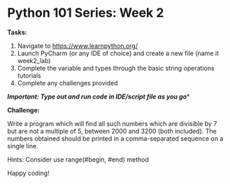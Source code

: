 # Python 101 Series: Week 2

**Tasks:** 
1. Navigate to https://www.learnpython.org/
2. Launch PyCharm (or any IDE of choice) and create a new file (name it week2_lab)
3. Complete the variable and types through the basic string operations tutorials
4. Complete any challenges provided
   
   
***Important: Type out and run code in IDE/script file as you go****
   
**Challenge:**

Write a program which will find all such numbers which are divisible by 7 but are not a multiple of 5,
between 2000 and 3200 (both included).
The numbers obtained should be printed in a comma-separated sequence on a single line.

Hints: 
Consider use range(#begin, #end) method


Happy coding!
